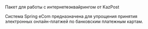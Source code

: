Пакет для работы с интернетөэквайрингом от KazPost

Система Spring eCom предназначена для упрощения принятия электронных онлайн-платжей по банковским платежным картам.